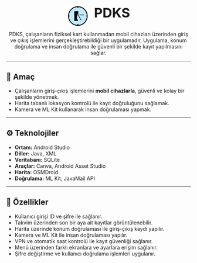 <p align="center">
  <img src="pdks_icon.png" alt="PDKS Logo" width="60" style="vertical-align: middle; margin-right: 10px;">
  <span style="font-size: 36px; font-weight: bold;">PDKS</span>
</p>

<p align="center">
  PDKS, çalışanların fiziksel kart kullanmadan mobil cihazları üzerinden giriş ve çıkış işlemlerini gerçekleştirebildiği bir uygulamadır. Uygulama, konum doğrulama ve insan doğrulama ile güvenli bir şekilde kayıt yapılmasını sağlar.
</p>

---

## 🎯 Amaç
- Çalışanların giriş-çıkış işlemlerini **mobil cihazlarla**, güvenli ve kolay bir şekilde yönetmek.  
- Harita tabanlı lokasyon kontrolü ile kayıt doğruluğunu sağlamak.  
- Kamera ve ML Kit kullanarak insan doğrulaması yapmak.  

---

## ⚙️ Teknolojiler
- **Ortam:** Android Studio  
- **Diller:** Java, XML  
- **Veritabanı:** SQLite  
- **Araçlar:** Canva, Android Asset Studio  
- **Harita:** OSMDroid  
- **Doğrulama:** ML Kit, JavaMail API  

---

## 📱 Özellikler
- Kullanıcı girişi ID ve şifre ile sağlanır.  
- Takvim üzerinden son bir aya ait kayıtlar görüntülenebilir.  
- Harita üzerinde konum doğrulaması ile giriş-çıkış kaydı yapılır.  
- Kamera ve ML Kit ile insan doğrulaması yapılır.  
- VPN ve otomatik saat kontrolü ile kayıt güvenliği sağlanır.  
- Menü üzerinden farklı ekranlara ve ayarlara erişim sağlanır.  
- Şifre değiştirme ve kullanıcı doğrulama işlemleri uygulanır.  
